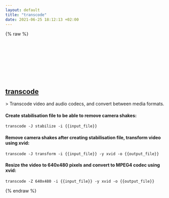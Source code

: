 ```yaml
---
layout: default
title: "transcode"
date: 2021-06-25 18:12:13 +02:00
---
```

{% raw %}
<h2 id="transcode">
  <a href="/en/common/transcode.html">transcode</a> <a href="#transcode"><svg class="icon">
    <use href="/assets/images/unicode_sprite.svg#link" />
  </svg></a>
</h2>
> Transcode video and audio codecs, and convert between media formats.

#### Create stabilisation file to be able to remove camera shakes:
```shell
transcode -J stabilize -i {{input_file}}
```
#### Remove camera shakes after creating stabilisation file, transform video using xvid:
```shell
transcode -J transform -i {{input_file}} -y xvid -o {{output_file}}
```
#### Resize the video to 640x480 pixels and convert to MPEG4 codec using xvid:
```shell
transcode -Z 640x480 -i {{input_file}} -y xvid -o {{output_file}}
```
{% endraw %}